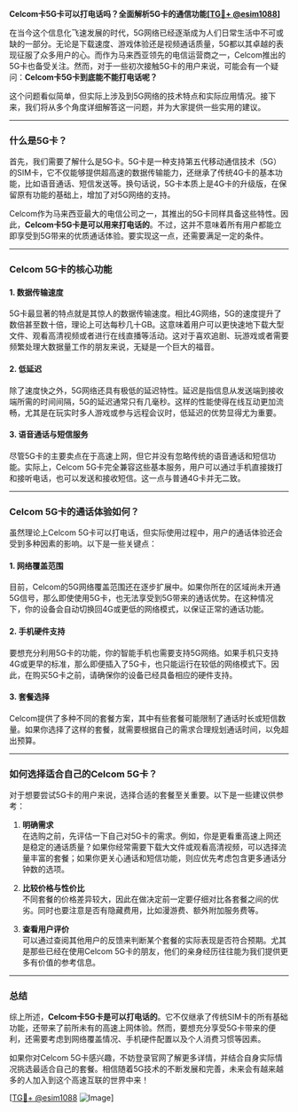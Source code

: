 **Celcom卡5G卡可以打电话吗？全面解析5G卡的通信功能[[TG💪+ @esim1088](https://t.me/s/esim1088)]**

在当今这个信息化飞速发展的时代，5G网络已经逐渐成为人们日常生活中不可或缺的一部分。无论是下载速度、游戏体验还是视频通话质量，5G都以其卓越的表现征服了众多用户的心。而作为马来西亚领先的电信运营商之一，Celcom推出的5G卡也备受关注。然而，对于一些初次接触5G卡的用户来说，可能会有一个疑问：**Celcom卡5G卡到底能不能打电话呢？**

这个问题看似简单，但实际上涉及到5G网络的技术特点和实际应用情况。接下来，我们将从多个角度详细解答这一问题，并为大家提供一些实用的建议。

---

### 什么是5G卡？

首先，我们需要了解什么是5G卡。5G卡是一种支持第五代移动通信技术（5G）的SIM卡，它不仅能够提供超高速的数据传输能力，还继承了传统4G卡的基本功能，比如语音通话、短信发送等。换句话说，5G卡本质上是4G卡的升级版，在保留原有功能的基础上，增加了对5G网络的支持。

Celcom作为马来西亚最大的电信公司之一，其推出的5G卡同样具备这些特性。因此，**Celcom卡5G卡是可以用来打电话的**。不过，这并不意味着所有用户都能立即享受到5G带来的优质通话体验。要实现这一点，还需要满足一定的条件。

---

### Celcom 5G卡的核心功能

#### 1. 数据传输速度
5G卡最显著的特点就是其惊人的数据传输速度。相比4G网络，5G的速度提升了数倍甚至数十倍，理论上可达每秒几十GB。这意味着用户可以更快速地下载大型文件、观看高清视频或者进行在线直播等活动。这对于喜欢追剧、玩游戏或者需要频繁处理大数据量工作的朋友来说，无疑是一个巨大的福音。

#### 2. 低延迟
除了速度快之外，5G网络还具有极低的延迟特性。延迟是指信息从发送端到接收端所需的时间间隔，5G的延迟通常只有几毫秒。这样的性能使得在线互动更加流畅，尤其是在玩实时多人游戏或参与远程会议时，低延迟的优势显得尤为重要。

#### 3. 语音通话与短信服务
尽管5G卡的主要卖点在于高速上网，但它并没有忽略传统的语音通话和短信功能。实际上，Celcom 5G卡完全兼容这些基本服务，用户可以通过手机直接拨打和接听电话，也可以发送和接收短信。这一点与普通4G卡并无二致。

---

### Celcom 5G卡的通话体验如何？

虽然理论上Celcom 5G卡可以打电话，但实际使用过程中，用户的通话体验还会受到多种因素的影响。以下是一些关键点：

#### 1. 网络覆盖范围
目前，Celcom的5G网络覆盖范围还在逐步扩展中。如果你所在的区域尚未开通5G信号，那么即使使用5G卡，也无法享受到5G带来的通话优势。在这种情况下，你的设备会自动切换回4G或更低的网络模式，以保证正常的通话功能。

#### 2. 手机硬件支持
要想充分利用5G卡的功能，你的智能手机也需要支持5G网络。如果手机只支持4G或更早的标准，那么即便插入了5G卡，也只能运行在较低的网络模式下。因此，在购买5G卡之前，请确保你的设备已经具备相应的硬件支持。

#### 3. 套餐选择
Celcom提供了多种不同的套餐方案，其中有些套餐可能限制了通话时长或短信数量。如果你选择了这样的套餐，就需要根据自己的需求合理规划通话时间，以免超出预算。

---

### 如何选择适合自己的Celcom 5G卡？

对于想要尝试5G卡的用户来说，选择合适的套餐至关重要。以下是一些建议供参考：

1. **明确需求**  
   在选购之前，先评估一下自己对5G卡的需求。例如，你是更看重高速上网还是稳定的通话质量？如果你经常需要下载大文件或观看高清视频，可以选择流量丰富的套餐；如果你更关心通话和短信功能，则应优先考虑包含更多通话分钟数的选项。

2. **比较价格与性价比**  
   不同套餐的价格差异较大，因此在做决定前一定要仔细对比各套餐之间的优劣。同时也要注意是否有隐藏费用，比如漫游费、额外附加服务费等。

3. **查看用户评价**  
   可以通过查阅其他用户的反馈来判断某个套餐的实际表现是否符合预期。尤其是那些已经在使用Celcom 5G卡的朋友，他们的亲身经历往往能为我们提供更多有价值的参考信息。

---

### 总结

综上所述，**Celcom卡5G卡是可以打电话的**。它不仅继承了传统SIM卡的所有基础功能，还带来了前所未有的高速上网体验。然而，要想充分享受5G卡带来的便利，还需要考虑到网络覆盖情况、手机硬件配置以及个人消费习惯等因素。

如果你对Celcom 5G卡感兴趣，不妨登录官网了解更多详情，并结合自身实际情况挑选最适合自己的套餐。相信随着5G技术的不断发展和完善，未来会有越来越多的人加入到这个高速互联的世界中来！

[[TG💪+ @esim1088](https://t.me/s/esim1088) ![Image](https://i.postimg.cc/4NQfJmqS/Snipaste-2025-05-13-00-14-12.png)]